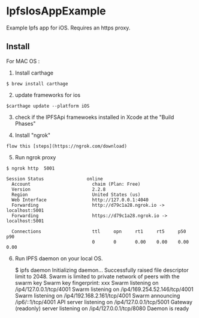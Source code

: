 # IpfsIosAppExample
Example Ipfs app for iOS. Requires an https proxy.


## Install

For MAC OS :

  1. Install  carthage 

    $ brew install carthage 

  2. update frameworks for ios 

    $carthage update --platform iOS

  3. check if the IPFSApi framewoeks installed in Xcode at the "Build Phases"
  
  
  4. Install "ngrok"
  
    flow this [steps](https://ngrok.com/download)
    
  5. Run ngrok proxy 
  
    $ ngrok http  5001
    
    Session Status                online                                                                           
      Account                       chaim (Plan: Free)                                                               
      Version                       2.2.8                                                                            
      Region                        United States (us)                                                               
      Web Interface                 http://127.0.0.1:4040                                                            
      Forwarding                    http://d79c1a28.ngrok.io -> localhost:5001                                       
      Forwarding                    https://d79c1a28.ngrok.io -> localhost:5001                                      

      Connections                   ttl     opn     rt1     rt5     p50     p90                                      
                                    0       0       0.00    0.00    0.00    0.00

 6. Run IPFS daemon on your local OS.
     
     $ ipfs  daemon 
        Initializing daemon...
          Successfully raised file descriptor limit to 2048.
          Swarm is limited to private network of peers with the swarm key
          Swarm key fingerprint: xxx
          Swarm listening on /ip4/127.0.0.1/tcp/4001
          Swarm listening on /ip4/169.254.52.146/tcp/4001
          Swarm listening on /ip4/192.168.2.161/tcp/4001
          Swarm announcing /ip6/::1/tcp/4001
          API server listening on /ip4/127.0.0.1/tcp/5001
          Gateway (readonly) server listening on /ip4/127.0.0.1/tcp/8080
          Daemon is ready


